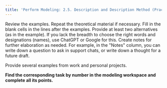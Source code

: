 ```yaml
---
title: 'Perform Modeling: 2.5. Description and Description Method (Practice)'
---
```


Review the examples. Repeat the theoretical material if necessary. Fill in the blank cells in the lines after the examples. Provide at least two alternatives (as in the example). If you lack the breadth to choose the right words and designations (names), use ChatGPT or Google for this. Create notes for further elaboration as needed. For example, in the "Notes" column, you can write down a question to ask in support chats, or write down a thought for a future draft.

Provide several examples from work and personal projects.

**Find the corresponding task by number in the modeling workspace and complete all its points.**